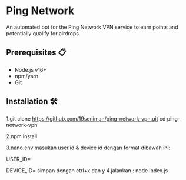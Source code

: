 # Ping Network 

An automated bot for the Ping Network VPN service to earn points and potentially qualify for airdrops.

## Prerequisites 📋

- Node.js v16+
- npm/yarn
- Git

## Installation 🛠️

1.git clone https://github.com/19seniman/ping-network-vpn.git
cd ping-network-vpn

2.npm install


3.nano.env
masukan user.id & device id dengan format dibawah ini:

USER_ID=

DEVICE_ID= 
simpan dengan ctrl+x dan y
4.jalankan :
node index.js


